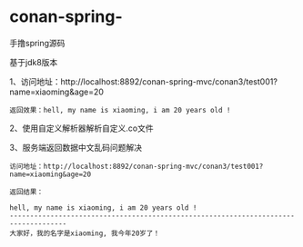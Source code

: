 # conan-spring-
手撸spring源码

基于jdk8版本

1、访问地址：http://localhost:8892/conan-spring-mvc/conan3/test001?name=xiaoming&age=20

    返回效果：hell, my name is xiaoming, i am 20 years old !

2、使用自定义解析器解析自定义.co文件

3、服务端返回数据中文乱码问题解决

    访问地址：http://localhost:8892/conan-spring-mvc/conan3/test001?name=xiaoming&age=20
    
    返回结果：

    hell, my name is xiaoming, i am 20 years old !
    ------------------------------------------------------------------------------------
    大家好，我的名字是xiaoming, 我今年20岁了！
